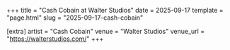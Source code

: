+++
title = "Cash Cobain at Walter Studios"
date = 2025-09-17
template = "page.html"
slug = "2025-09-17-cash-cobain"

[extra]
artist = "Cash Cobain"
venue = "Walter Studios"
venue_url = "https://walterstudios.com/"
+++
